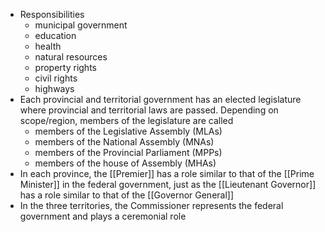 - Responsibilities
	- municipal government
	- education
	- health
	- natural resources
	- property rights
	- civil rights
	- highways
- Each provincial and territorial government has an elected legislature where provincial and territorial laws are passed. Depending on scope/region, members of the legislature are called
	- members of the Legislative Assembly (MLAs)
	- members of the National Assembly (MNAs)
	- members of the Provincial Parliament (MPPs)
	- members of the house of Assembly (MHAs)
- In each province, the [[Premier]] has a role similar to that of the [[Prime Minister]] in the federal government, just as the [[Lieutenant Governor]] has a role similar to that of the [[Governor General]]
- In the three territories, the Commissioner represents the federal government and plays a ceremonial role